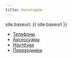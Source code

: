 ```yaml
---
title: Категории
---
```

site.baseurl: 
{{ site.baseurl }}
- [Телефоны](phones)
- [Аксессуары](accesories)
- [Ноутбуки](notebooks)
- [Переходники](adapters)
